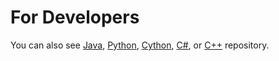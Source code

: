 For Developers
============
You can also see [Java](https://github.com/starlangsoftware/EnglishPosTagger), [Python](https://github.com/starlangsoftware/EnglishPosTagger-Py), [Cython](https://github.com/starlangsoftware/EnglishPosTagger-Cy), [C#](https://github.com/starlangsoftware/EnglishPosTagger-CS), or [C++](https://github.com/starlangsoftware/EnglishPosTagger-CPP) repository.
